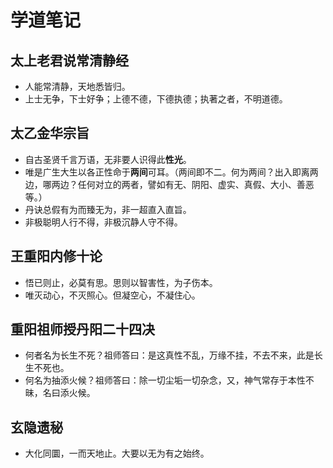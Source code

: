 # 学道笔记

## 太上老君说常清静经

* 人能常清静，天地悉皆归。
* 上士无争，下士好争；上德不德，下德执德；执著之者，不明道德。

## 太乙金华宗旨

* 自古圣贤千言万语，无非要人识得此**性光**。
* 唯是广生大生以各正性命于**两间**可耳。（两间即不二。何为两间？出入即离两边，哪两边？任何对立的两者，譬如有无、阴阳、虚实、真假、大小、善恶等。）
* 丹诀总假有为而臻无为，非一超直入直旨。
* 非极聪明人行不得，非极沉静人守不得。

## 王重阳内修十论

* 悟已则止，必莫有思。思则以智害性，为子伤本。
* 唯灭动心，不灭照心。但凝空心，不凝住心。

## 重阳祖师授丹阳二十四决

* 何者名为长生不死？祖师答曰：是这真性不乱，万缘不挂，不去不来，此是长生不死也。
* 何名为抽添火候？祖师答曰：除一切尘垢一切杂念，又，神气常存于本性不昧，名曰添火候。

## 玄隐遗秘

* 大化同圜，一而天地止。大要以无为有之始终。

